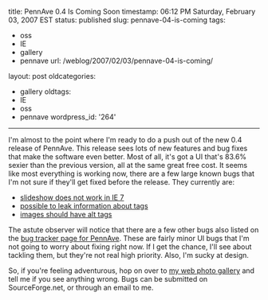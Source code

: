 title: PennAve 0.4 Is Coming Soon
timestamp: 06:12 PM Saturday, February 03, 2007 EST
status: published
slug: pennave-04-is-coming
tags:
- oss
- IE
- gallery
- pennave
url: /weblog/2007/02/03/pennave-04-is-coming/

layout: post
oldcategories:
- gallery
oldtags:
- IE
- oss
- pennave
wordpress_id: '264'

---

I'm almost to the point where I'm ready to do a push out of the new 0.4 release of PennAve.  This release sees lots of new features and bug fixes that make the software even better.  Most of all, it's got a UI that's 83.6% sexier than the previous version, all at the same great free cost. It seems like most everything is working now, there are a few large known bugs that I'm not sure if they'll get fixed before the release.  They currently are:

  * [slideshow does not work in IE 7](http://sourceforge.net/tracker/index.php?func=detail&aid=1651523&group_id=110753&atid=657348)
  * [possible to leak information about tags](http://sourceforge.net/tracker/index.php?func=detail&aid=1651525&group_id=110753&atid=657348)
  * [images should have alt tags](http://sourceforge.net/tracker/index.php?func=detail&aid=1651528&group_id=110753&atid=657348)

The astute observer will notice that there are a few other bugs also listed on the [bug tracker page for PennAve](http://sourceforge.net/tracker/?atid=657348&group_id=110753&func=browse). These are fairly minor UI bugs that I'm not going to worry about fixing right now. If I get the chance, I'll see about tackling them, but they're not real high priority.  Also, I'm sucky at design.

So, if you're feeling adventurous, hop on over to [my web photo gallery](http://patrick.wagstrom.net/gallery/) and tell me if you see anything wrong.  Bugs can be submitted on SourceForge.net, or through an email to me.
